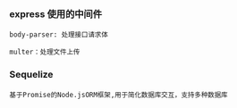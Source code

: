 ### express 使用的中间件
```
body-parser: 处理接口请求体

multer：处理文件上传
```
###  Sequelize 
```
基于Promise的Node.jsORM框架,用于简化数据库交互，支持多种数据库
```